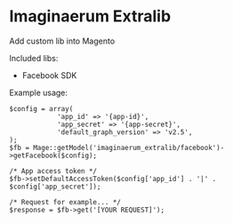 # Imaginaerum Extralib
Add custom lib into Magento

Included libs:

* Facebook SDK

Example usage:

```
$config = array(
            'app_id' => '{app-id}',
            'app_secret' => '{app-secret}',
            'default_graph_version' => 'v2.5',
);
$fb = Mage::getModel('imaginaerum_extralib/facebook')->getFacebook($config);

/* App access token */
$fb->setDefaultAccessToken($config['app_id'] . '|' . $config['app_secret']);

/* Request for example... */
$response = $fb->get('[YOUR REQUEST]');
```
